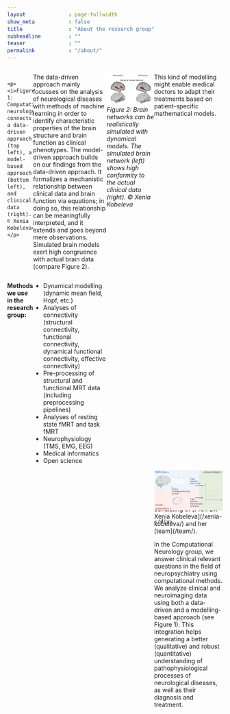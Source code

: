 ```yaml
---
layout              : page-fullwidth
show_meta           : false
title               : "About the research group"
subheadline         : ""
teaser              : ""
permalink           : "/about/"
---
```

<style>
@media (min-width: 500px) {
    .media {
        display: grid;
        grid-template-columns: 1fr fit-content(330px);
        grid-template-rows:1fr auto;
        grid-template-areas:
            "content1 img1"

        grid-gap: 20px;
        margin-bottom: 4em;
    }
	
    .img1 {
        grid-area: image;
    }
  
    .img2 {
        grid-area: image;
    }
  
    .img3 {
        grid-area: image;
    }

    .content1 {
        grid-area: content;
    }
  
    .content2 {
        grid-area: content;
    }
  
    .content3 {
        grid-area: content;
    }

}
</style>


<div class="media">
	<div class="content1">
    		<p>We are a small research group at Ruhr University Bochum (Faculty of Medicine), consisting of [Prof. Dr. Xenia Kobeleva](/xenia-kobeleva/) and her [team](/team/).</p>
		<p>In the Computational Neurology group, we answer clinical relevant questions in the field of neuropsychiatry using computational methods. We analyze clinical and neuroimaging data using both a data-driven and a modelling-based approach (see Figure 1). This integration helps generating a better (qualitative) and robust (quantitative) understanding of pathophysiological processes of neurological diseases, as well as their diagnosis and treatment.</p>
	</div>
  	<div class="img1">
		<img src="/images/about_approaches.png">

	</div>
</div>



		    <p><i>Figure 1: Computational neurology connects a data-driven approach (top left), a model-based approach (bottom left), and clinical data (right). © Xenia Kobeleva</i></p>

The data-driven approach mainly focusses on the analysis of neurological diseases with methods of machine learning in order to identify characteristic properties of the brain structure and brain function as clinical phenotypes. The model-driven approach builds on our findings from the data-driven approach. It formalizes a mechanistic relationship between clinical data and brain function via equations; in doing so, this relationship can be meaningfully interpreted, and it extends and goes beyond mere observations. Simulated brain models exert high congruence with actual brain data (compare Figure 2).

<img class="center" style="width:400px;" src="/images/about_simulatedvsempirical.png"><br>
*Figure 2: Brain networks can be realistically simulated with dynamical models. The simulated brain network (left) shows high conformity to the actual clinical data (right). © Xenia Kobeleva*

This kind of modelling might enable medical doctors to adapt their treatments based on patient-specific mathematical models.

<b>Methods we use in the research group:</b>
<ul>
  <li>Dynamical modelling (dynamic mean field, Hopf, etc.)</li>
  <li>Analyses of connectivity (structural connectivity, functional connectivity, dynamical functional connectivity, effective connectivity)</li>
  <li>Pre-processing of structural and functional MRT data (including preprocessing pipelines)</li>
  <li>Analyses of resting state fMRT and task fMRT</li>
  <li>Neurophysiology (TMS, EMG, EEG)</li>
  <li>Medical informatics</li>
  <li>Open science</li>
</ul>
